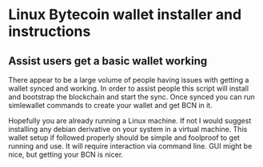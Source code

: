 # Linux Bytecoin wallet installer and instructions
## Assist users get a basic wallet working

There appear to be a large volume of people having issues with getting a wallet synced and working. In order to assist people this script will install and bootstrap the blockchain and start the sync. Once synced you can run simlewallet commands to create your wallet and get BCN in it. 

Hopefully you are already running a Linux machine. If not I would suggest installing any debian derivative on your system in a virtual machine. This wallet setup if followed properly should be simple and foolproof to get running and use. It will require interaction via command line. GUI might be nice, but getting your BCN is nicer.

